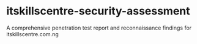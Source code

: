 # itskillscentre-security-assessment
A comprehensive penetration test report and reconnaissance findings for itskillscentre.com.ng
